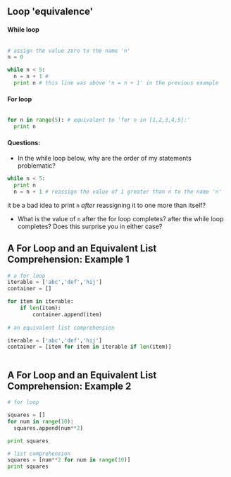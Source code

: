 ## Loop 'equivalence'

#### While loop

````python

# assign the value zero to the name 'n'
n = 0

while n < 5:
  n = n + 1 # 
  print n # this line was above 'n = n + 1' in the previous example

````

#### For loop


````python

for n in range(5): # equivalent to 'for n in [1,2,3,4,5]:'
  print n

````

#### Questions:
+ In the while loop below, why are the order of my statements problematic?

````python
while n < 5:
  print n
  n = n + 1 # reassign the value of 1 greater than n to the name 'n'
````


it be a bad idea to print `n` *after* reassigning it to one more than itself?
+ What is the value of `n` after the for loop completes? after the while loop completes? Does this surprise you in either case?

## A For Loop and an Equivalent List Comprehension: Example 1

````python 
# a for loop
iterable = ['abc','def','hij']
container = []

for item in iterable:
    if len(item):
        container.append(item)
    
# an equivalent list comprehension

iterable = ['abc','def','hij']
container = [item for item in iterable if len(item)]



````

## A For Loop and an Equivalent List Comprehension: Example 2

````python
# for loop

squares = []
for num in range(10):
  squares.append(num**2)

print squares
````

````python
# list comprehension
squares = [num**2 for num in range(10)]
print squares
````


